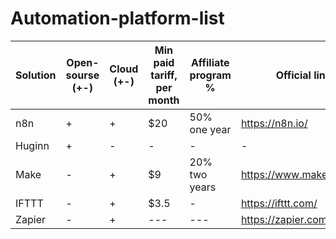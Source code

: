 # Automation-platform-list

| Solution | Open-sourse (+-) | Cloud (+-) | Min paid tariff, per month | Affiliate program % | Official link | Github link | Language |  
| -------- | ---------------- | ---------- | -------------------------- | ------------------- | ------------- | ----------- | -------- |
| n8n      | +                | +          | $20                        | 50% one year        | https://n8n.io/ | https://github.com/n8n-io/n8n | JavaScript |
| Huginn   | +                | -          | -                          | -                   | -             | https://github.com/huginn/huginn | Ruby |
| Make     | -                | +          | $9                         | 20% two years       | https://www.make.com/en | - | -        |
| IFTTT    | -                | +          | $3.5                       | -                   | https://ifttt.com/ | -      | -        |
| Zapier   | -                | +          | ---                        | ---                 | https://zapier.com | -      | -        |
